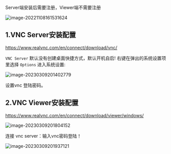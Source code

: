 Server端安装后需要注册，Viewer端不需要注册

![image-20221108161531624](D:\Tech\linux\System\assets\image-20221108161531624.png)

## 1.VNC Server安装配置

https://www.realvnc.com/en/connect/download/vnc/

`VNC Server` 默认没有创建桌面快捷方式，默认开机自启!
右键在弹出的系统设置项里选择 `Options` 进入系统设置:

![image-20230309201402779](D:\Tech\linux\System\assets\image-20230309201402779.png)

设置vnc 登陆密码。

## 2.VNC Viewer安装配置

https://www.realvnc.com/en/connect/download/viewer/windows/

![image-20230309201804152](D:\Tech\linux\System\assets\image-20230309201804152.png)

连接 vnc server：输入vnc密码登陆！

![image-20230309201937121](D:\Tech\linux\System\assets\image-20230309201937121.png)